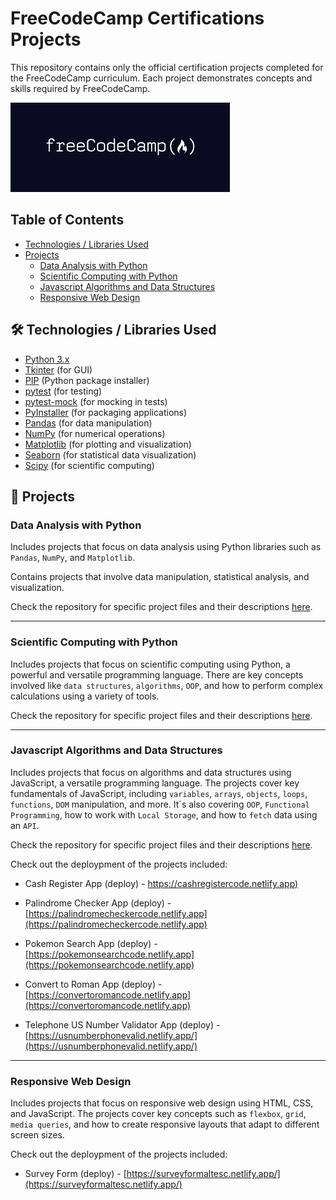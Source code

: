 # FreeCodeCamp Certifications Projects

This repository contains only the official certification projects completed for the FreeCodeCamp curriculum. Each project demonstrates concepts and skills required by FreeCodeCamp.

![alt text](assets/logo.png)


## Table of Contents

- [Technologies / Libraries Used](#hammer_and_wrench-technologies--libraries-used)
- [Projects](#projects)
  - [Data Analysis with Python](#data-analysis-with-python)
  - [Scientific Computing with Python](#scientific-computing-with-python)
  - [Javascript Algorithms and Data Structures](#javascript-algorithms-and-data-structures)
  - [Responsive Web Design](#responsive-web-design)


## :hammer_and_wrench: Technologies / Libraries Used

- [Python 3.x](https://www.python.org/)
- [Tkinter](https://docs.python.org/3/library/tkinter.html) (for GUI)
- [PIP](https://pip.pypa.io/en/stable/) (Python package installer)
- [pytest](https://docs.pytest.org/en/stable/) (for testing)
- [pytest-mock](https://github.com/pytest-dev/pytest-mock) (for mocking in tests)
- [PyInstaller](https://pyinstaller.readthedocs.io/en/stable/) (for packaging applications)
- [Pandas](https://pandas.pydata.org/) (for data manipulation)
- [NumPy](https://numpy.org/) (for numerical operations)
- [Matplotlib](https://matplotlib.org/) (for plotting and visualization)
- [Seaborn](https://seaborn.pydata.org/) (for statistical data visualization)
- [Scipy](https://www.scipy.org/) (for scientific computing)

## :bookmark_tabs: Projects

### Data Analysis with Python
Includes projects that focus on data analysis using Python libraries such as `Pandas`, `NumPy`, and `Matplotlib`.

Contains projects that involve data manipulation, statistical analysis, and visualization.

Check the repository for specific project files and their descriptions [here](https://github.com/pedromst2000/Data-Analysis).

---

### Scientific Computing with Python

Includes projects that focus on scientific computing using Python, a powerful and versatile programming language. There are key concepts involved like `data structures`, `algorithms`, `OOP`, and how to perform complex calculations using a variety of tools.

Check the repository for specific project files and their descriptions [here](https://github.com/pedromst2000/Freecodecamp_certifications/tree/master/freecodecamp-certifications/scientific-computing).

---

### Javascript Algorithms and Data Structures

Includes projects that focus on algorithms and data structures using JavaScript, a versatile programming language. The projects cover key fundamentals of JavaScript, including `variables`, `arrays`, `objects`, `loops`, `functions`, `DOM` manipulation, and more. It´s also covering `OOP`, `Functional Programming`, how to work with `Local Storage`, and how to `fetch` data using an `API`.

Check the repository for specific project files and their descriptions [here](
https://github.com/pedromst2000/Freecodecamp_certifications/tree/master/freecodecamp-certifications/javascript-algorithms-and-data-structures-beta
).

Check out the deploypment of the projects included:


* Cash Register App (deploy) - [https://cashregistercode.netlify.app)](https://cashregistercode.netlify.app)

* Palindrome Checker App (deploy) - [https://palindromecheckercode.netlify.app](https://palindromecheckercode.netlify.app)

* Pokemon Search App (deploy) - [https://pokemonsearchcode.netlify.app](https://pokemonsearchcode.netlify.app)

* Convert to Roman App (deploy) - [https://convertoromancode.netlify.app](https://convertoromancode.netlify.app)

* Telephone US Number Validator App (deploy) - [https://usnumberphonevalid.netlify.app/](https://usnumberphonevalid.netlify.app/)
---

### Responsive Web Design

Includes projects that focus on responsive web design using HTML, CSS, and JavaScript. The projects cover key concepts such as `flexbox`, `grid`, `media queries`, and how to create responsive layouts that adapt to different screen sizes.

Check out the deploypment of the projects included:

* Survey Form (deploy) - [https://surveyformaltesc.netlify.app/](https://surveyformaltesc.netlify.app/)